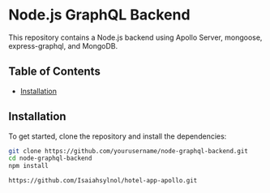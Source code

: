 # Node.js GraphQL Backend

This repository contains a Node.js backend using Apollo Server, mongoose, express-graphql, and MongoDB.

## Table of Contents

- [Installation](#installation)

## Installation

To get started, clone the repository and install the dependencies:

```bash
git clone https://github.com/yourusername/node-graphql-backend.git
cd node-graphql-backend
npm install

https://github.com/Isaiahsylnol/hotel-app-apollo.git
```
